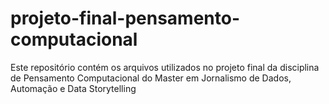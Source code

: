 # projeto-final-pensamento-computacional
Este repositório contém os arquivos utilizados no projeto final da disciplina de Pensamento Computacional do Master em Jornalismo de Dados, Automação e Data Storytelling
